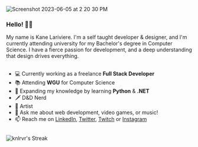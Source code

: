 ![Screenshot 2023-06-05 at 2 20 30 PM](https://github.com/knlrvr/knlrvr/assets/91632194/cd82ecb6-2ce5-43c5-8607-8b75699e3585)

### Hello! 👋🏼
My name is Kane Lariviere. I'm a self taught developer & designer, and I'm currently attending university for my Bachelor's degree in Computer Science. I have a fierce passion for development, and a deep understanding that design drives everything. 

##
- 💻 Currently working as a freelance **Full Stack Developer**
- 📚 Attending **WGU** for Computer Science
- 🐍 Expanding my knowledge by learning **Python** & **.NET**
- 🗡️ D&D Nerd
- 🎸 Artist
- 💬 Ask me about web development, video games, or music!
- 📫 Reach me on [LinkedIn](https://linkedin.com/in/kane-lariviere), [Twitter](https://twitter.com/knlrvr), [Twitch](https://twitch.tv/kanolariv) or [Instagram](https://instagram.com/kanelarivieresucks)

## 

![knlrvr's Streak](https://github-readme-streak-stats.herokuapp.com/?user=knlrvr&theme=highcontrast&hide_border=true)
